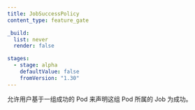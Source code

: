 ```yaml
---
title: JobSuccessPolicy
content_type: feature_gate

_build:
  list: never
  render: false

stages:
  - stage: alpha
    defaultValue: false
    fromVersion: "1.30"
---
```


<!--
Allow users to specify when a Job can be declared as succeeded based on the set of succeeded pods.
-->
允许用户基于一组成功的 Pod 来声明这组 Pod 所属的 Job 为成功。
